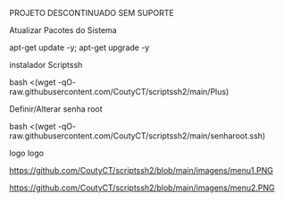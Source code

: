 PROJETO DESCONTINUADO SEM SUPORTE

Atualizar Pacotes do Sistema

apt-get update -y; apt-get upgrade -y

instalador Scriptssh

bash <(wget -qO- raw.githubusercontent.com/CoutyCT/scriptssh2/main/Plus)

Definir/Alterar senha root

bash <(wget -qO- raw.githubusercontent.com/CoutyCT/scriptssh2/main/senharoot.ssh)

logo logo

https://github.com/CoutyCT/scriptssh2/blob/main/imagens/menu1.PNG

https://github.com/CoutyCT/scriptssh2/blob/main/imagens/menu2.PNG
